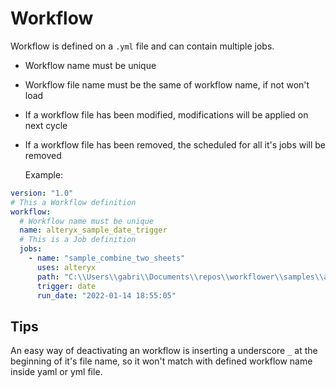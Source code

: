 # Workflow

Workflow is defined on a `.yml` file and can contain multiple jobs.

- Workflow name must be unique
- Workflow file name must be the same of workflow name, if not won't load
- If a workflow file has been modified, modifications will be applied on next cycle
- If a workflow file has been removed, the scheduled for all it's jobs will be removed

  Example:

```yml
version: "1.0"
# This a Workflow definition
workflow:
  # Workflow name must be unique
  name: alteryx_sample_date_trigger
  # This is a Job definition
  jobs:
    - name: "sample_combine_two_sheets"
      uses: alteryx
      path: "C:\\Users\\gabri\\Documents\\repos\\workflower\\samples\\alteryx\\sample_combine_two_sheets.yxmd"
      trigger: date
      run_date: "2022-01-14 18:55:05"
```

## Tips

An easy way of deactivating an workflow is inserting a underscore `_` at the beginning of it's file name, so it won't match with defined workflow name inside yaml or yml file.
